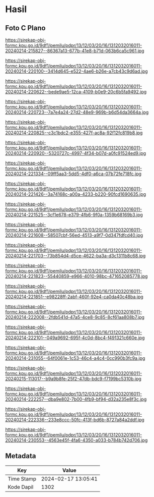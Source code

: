 # Hasil

## Foto C Plano

https://sirekap-obj-formc.kpu.go.id/9df1/pemilu/pdpr/13/12/03/20/16/1312032016011-20240214-215827--86367a13-677b-41e8-b71d-063b6ca5c961.jpg

https://sirekap-obj-formc.kpu.go.id/9df1/pemilu/pdpr/13/12/03/20/16/1312032016011-20240214-220100--3414d645-e522-4ae6-b26e-a7cb43c9d6ad.jpg

https://sirekap-obj-formc.kpu.go.id/9df1/pemilu/pdpr/13/12/03/20/16/1312032016011-20240214-220622--bede9ae5-12ca-4109-b0e9-20c6b5fa9492.jpg

https://sirekap-obj-formc.kpu.go.id/9df1/pemilu/pdpr/13/12/03/20/16/1312032016011-20240214-220723--7a7e4a24-27d2-48e9-969b-b6d54da3664a.jpg

https://sirekap-obj-formc.kpu.go.id/9df1/pemilu/pdpr/13/12/03/20/16/1312032016011-20240214-220825--c3c1bdc2-e355-427f-ac8a-92f12fc819b8.jpg

https://sirekap-obj-formc.kpu.go.id/9df1/pemilu/pdpr/13/12/03/20/16/1312032016011-20240214-220920--5320727c-4997-4f34-b07d-a0fc91524ed9.jpg

https://sirekap-obj-formc.kpu.go.id/9df1/pemilu/pdpr/13/12/03/20/16/1312032016011-20240214-221334--09ff5aa3-5dd5-4df0-a6ca-07b72fe718fc.jpg

https://sirekap-obj-formc.kpu.go.id/9df1/pemilu/pdpr/13/12/03/20/16/1312032016011-20240214-221426--3a74168c-a00a-4233-b220-90fcd1690635.jpg

https://sirekap-obj-formc.kpu.go.id/9df1/pemilu/pdpr/13/12/03/20/16/1312032016011-20240214-221525--3cf1e678-e379-4fb6-9f0a-1359b68169b3.jpg

https://sirekap-obj-formc.kpu.go.id/9df1/pemilu/pdpr/13/12/03/20/16/1312032016011-20240214-221608--58507cbf-56ed-4513-a9f7-0d347fdfcd40.jpg

https://sirekap-obj-formc.kpu.go.id/9df1/pemilu/pdpr/13/12/03/20/16/1312032016011-20240214-221703--73b854d4-d5ce-4622-ba3a-d3c1311b8c68.jpg

https://sirekap-obj-formc.kpu.go.id/9df1/pemilu/pdpr/13/12/03/20/16/1312032016011-20240214-221823--55440859-e966-4010-98bc-471652085778.jpg

https://sirekap-obj-formc.kpu.go.id/9df1/pemilu/pdpr/13/12/03/20/16/1312032016011-20240214-221851--e98228ff-2abf-460f-92e4-ca0da40c48ba.jpg

https://sirekap-obj-formc.kpu.go.id/9df1/pemilu/pdpr/13/12/03/20/16/1312032016011-20240214-222008--2fdb541d-47a5-4ce8-9c85-8cf61aa808b7.jpg

https://sirekap-obj-formc.kpu.go.id/9df1/pemilu/pdpr/13/12/03/20/16/1312032016011-20240214-222101--049a9692-695f-4c0d-8bc4-f491321c660e.jpg

https://sirekap-obj-formc.kpu.go.id/9df1/pemilu/pdpr/13/12/03/20/16/1312032016011-20240214-231055--64f0061e-1c53-46c4-a4c4-0cc990b3fc9a.jpg

https://sirekap-obj-formc.kpu.go.id/9df1/pemilu/pdpr/13/12/03/20/16/1312032016011-20240215-113017--b9a9b8fe-25f2-47db-bdc9-f7199bc5310b.jpg

https://sirekap-obj-formc.kpu.go.id/9df1/pemilu/pdpr/13/12/03/20/16/1312032016011-20240214-222257--dba9e802-7b00-4fb9-bf94-d32a235e8f3c.jpg

https://sirekap-obj-formc.kpu.go.id/9df1/pemilu/pdpr/13/12/03/20/16/1312032016011-20240214-222336--233e8ccc-50fc-413f-bd6b-8727a84a2ddf.jpg

https://sirekap-obj-formc.kpu.go.id/9df1/pemilu/pdpr/13/12/03/20/16/1312032016011-20240214-230553--4563e45f-4fa6-4350-a033-b784b742d706.jpg


## Metadata

| Key        | Value               |
| ---------- | ------------------- |
| Time Stamp | 2024-02-17 13:05:41 |
| Kode Dapil | 1302                |



